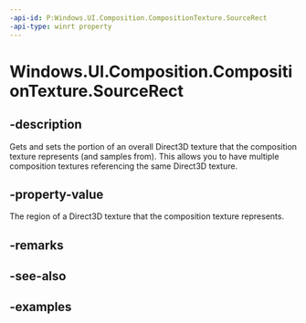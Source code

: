 ```yaml
---
-api-id: P:Windows.UI.Composition.CompositionTexture.SourceRect
-api-type: winrt property
---
```


# Windows.UI.Composition.CompositionTexture.SourceRect

<!--
public Windows.Graphics.RectInt32 SourceRect { get; set; }
-->

## -description

Gets and sets the portion of an overall Direct3D texture that the composition texture represents (and samples from). This allows you to have multiple composition textures referencing the same Direct3D texture.

## -property-value

The region of a Direct3D texture that the composition texture represents.

## -remarks

## -see-also

## -examples
